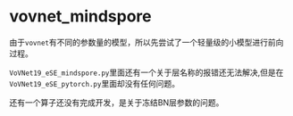 # vovnet_mindspore

由于`vovnet`有不同的参数量的模型，所以先尝试了一个轻量级的小模型进行前向过程。

`VoVNet19_eSE_mindspore.py`里面还有一个关于层名称的报错还无法解决,但是在`VoVNet19_eSE_pytorch.py`里面却没有任何问题。

还有一个算子还没有完成开发，是关于冻结BN层参数的问题。
